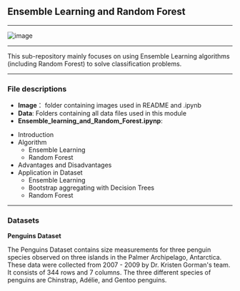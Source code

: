 ## Ensemble Learning and Random Forest

---
![image](https://editor.analyticsvidhya.com/uploads/27473ensemble.png)

---
This sub-repository mainly focuses on using Ensemble Learning algorithms (including Random Forest) to solve classification problems.

---
### File descriptions
* **Image**： folder containing images used in README and .ipynb
* **Data**: Folders containing all data files used in this module
* **Ensemble_learning_and_Random_Forest.ipynp**:
- Introduction
- Algorithm
    - Ensemble Learning
    - Random Forest
- Advantages and Disadvantages 
- Application in Dataset
    - Ensemble Learning
    - Bootstrap aggregating with Decision Trees
    - Random Forest

---
### Datasets
**Penguins Dataset**

The Penguins Dataset contains size measurements for three penguin species observed on three islands in the Palmer Archipelago, Antarctica. These data were collected from 2007 - 2009 by Dr. Kristen Gorman's team. It consists of 344 rows and 7 columns. The three different species of penguins are Chinstrap, Adélie, and Gentoo penguins.

